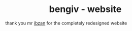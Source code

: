 <h1 align="center">bengiv - website</h1>


thank you mr [ibzan](https://github.com/ibzann) for the completely redesigned website
